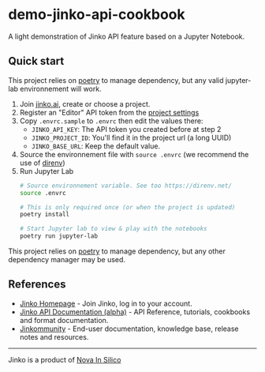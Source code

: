 # demo-jinko-api-cookbook

A light demonstration of Jinko API feature based on a Jupyter Notebook. 

## Quick start

This project relies on [poetry](https://python-poetry.org/) to manage dependency, but any valid jupyter-lab environnement will work.

1. Join [jinko.ai](https://www.jinko.ai), create or choose a project.
2. Register an "Editor" API token from the [project settings](https://doc.jinko.ai/docs/quick-start)
3. Copy `.envrc.sample` to `.envrc` then edit the values there:
   - `JINKO_API_KEY`: The API token you created before at step 2
   - `JINKO_PROJECT_ID`: You'll find it in the project url (a long UUID)
   - `JINKO_BASE_URL`: Keep the default value.
4. Source the environnement file with `source .envrc`  (we recommend the use of [direnv](https://direnv.net/))
5. Run Jupyter Lab
    ```sh
    # Source environnement variable. See too https://direnv.net/ 
    source .envrc

    # This is only required once (or when the project is updated)
    poetry install 

    # Start Jupyter lab to view & play with the notebooks
    poetry run jupyter-lab
    ```

This project relies on [poetry](https://python-poetry.org/) to manage dependency, but any other dependency manager may be used.

## References

- [Jinko Homepage](https://www.jinko.ai) - Join Jinko, log in to your account.
- [Jinko API Documentation (alpha)](https://doc.jinko.ai) - API Reference, tutorials, cookbooks and format documentation.
- [Jinkommunity](https://community.jinko.ai/) - End-user documentation, knowledge base, release notes and resources.


---


Jinko is a product of [Nova In Silico](https://www.novainsilico.ai)
